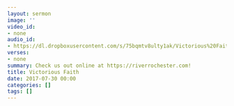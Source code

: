 ```yaml
---
layout: sermon
image: ''
video_id:
- none
audio_id:
- https://dl.dropboxusercontent.com/s/75bqmtv8ulty1ak/Victorious%20Faith.mp3?dl=0
verses:
- none
summary: Check us out online at https://riverrochester.com!
title: Victorious Faith
date: 2017-07-30 00:00
categories: []
tags: []
---
```

